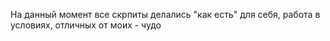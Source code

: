 На данный момент все скрпиты делались "как есть" для себя, работа в условиях, отличных от моих - чудо 
